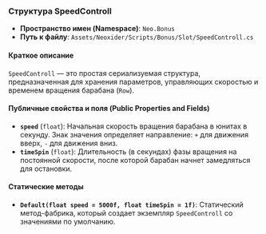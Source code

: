 ﻿### Структура SpeedControll

- **Пространство имен (Namespace)**: `Neo.Bonus`
- **Путь к файлу**: `Assets/Neoxider/Scripts/Bonus/Slot/SpeedControll.cs`

#### Краткое описание
`SpeedControll` — это простая сериализуемая структура, предназначенная для хранения параметров, управляющих скоростью и временем вращения барабана (`Row`).

#### Публичные свойства и поля (Public Properties and Fields)
- **`speed`** (`float`): Начальная скорость вращения барабана в юнитах в секунду. Знак значения определяет направление: `+` для движения вверх, `-` для движения вниз.
- **`timeSpin`** (`float`): Длительность (в секундах) фазы вращения на постоянной скорости, после которой барабан начнет замедляться для остановки.

#### Статические методы
- **`Default(float speed = 5000f, float timeSpin = 1f)`**: Статический метод-фабрика, который создает экземпляр `SpeedControll` со значениями по умолчанию.
